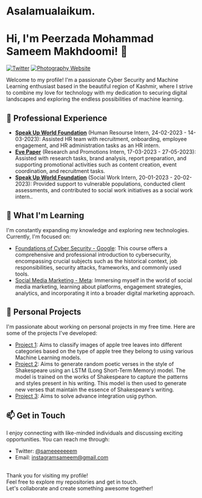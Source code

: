 # Asalamualaikum.
# Hi, I'm Peerzada Mohammad Sameem Makhdoomi! 👋

[![Twitter](https://img.shields.io/badge/Twitter-Follow-blue?style=flat&logo=twitter)]((https://twitter.com/sameeeeeeem))
[![Photography Website](https://img.shields.io/badge/Portfolio-Website-red?style=flat&logo=web)](https://ft10101.000webhostapp.com/)

Welcome to my profile! I'm a passionate Cyber Security and Machine Learning enthusiast based in the beautiful region of Kashmir, where I strive to combine my love for technology with my dedication to securing digital landscapes and exploring the endless possibilities of machine learning. <br>

## 💼 Professional Experience
- **[Speak Up World Foundation](https://github.com/ft10101/Certificates/blob/main/Hr%20internship%20certificate.pdf)** (Human Resourse Intern, 24-02-2023 - 14-03-2023): Assisted HR team with recruitment, onboarding, employee engagement, and HR administration tasks as an HR intern.
- **[Eve Paper](https://github.com/ft10101/Certificates/blob/main/evepaper%20internship.jpeg)** (Research and Promotions Intern, 17-03-2023 - 27-05-2023): Assisted with research tasks, brand analysis, report preparation, and supporting promotional activities such as content creation, event coordination, and recruitment tasks.
- **[Speak Up World Foundation](https://github.com/ft10101/Certificates/blob/main/speakupworld%20INTERNSHIP.pdf)** (Social Work Intern, 20-01-2023 - 20-02-2023): Provided support to vulnerable populations, conducted client assessments, and contributed to social work initiatives as a social work intern..

## 🌱 What I'm Learning
I'm constantly expanding my knowledge and exploring new technologies. Currently, I'm focused on:
- [Foundations of Cyber Security - Google](https://www.coursera.org/learn/foundations-of-cybersecurity/): This course offers a comprehensive and professional introduction to cybersecurity, encompassing crucial subjects such as the historical context, job responsibilities, security attacks, frameworks, and commonly used tools. 
- [Social Media Marketing - Meta](https://www.coursera.org/learn/social-media-marketing-introduction/): Immersing myself in the world of social media marketing, learning about platforms, engagement strategies, analytics, and incorporating it into a broader digital marketing approach.

## 🚀 Personal Projects
I'm passionate about working on personal projects in my free time. Here are some of the projects I've developed:
- [Project 1](https://github.com/ft10101/Projects/blob/main/Plant_Disease_Detection_using_keras_(Apples).ipynb): Aims to classify images of apple tree leaves into different categories based on the type of apple tree they belong to using various Machine Learning models.
- [Project 2](https://github.com/ft10101/Projects/blob/main/LSTM_model_(shakespare).ipynb): Aims to generate random poetic verses in the style of Shakespeare using an LSTM (Long Short-Term Memory) model. The model is trained on the works of Shakespeare to capture the patterns and styles present in his writing. This model is then used to generate new verses that maintain the essence of Shakespeare's writing. 
- [Project 3](https://github.com/ft10101/Projects/blob/main/Advance_Math_in_Python.ipynb): Aims to solve advance integration usig python. 


## 📫 Get in Touch
I enjoy connecting with like-minded individuals and discussing exciting opportunities. You can reach me through:
- Twitter: [@sameeeeeeem](https://twitter.com/sameeeeeeem)
- Email: instagramsameem@gmail.com

<br>
Thank you for visiting my profile! <br>
Feel free to explore my repositories and get in touch. <br>
Let's collaborate and create something awesome together!

